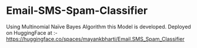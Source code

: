 # Email-SMS-Spam-Classifier
Using Multinomial Naïve Bayes Algorithm this Model is developed.
Deployed on HuggingFace at :- https://huggingface.co/spaces/mayankbharti/Email.SMS_Spam_Classifier
